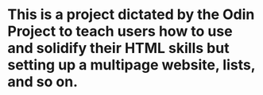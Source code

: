 # This is a project dictated by the Odin Project to teach users how to use and solidify their HTML skills but setting up a multipage website, lists, and so on.
